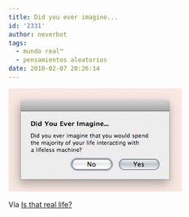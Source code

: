 ```yaml
---
title: Did you ever imagine...
id: '2331'
author: neverbot
tags:
  - mundo real™
  - pensamientos aleatorios
date: 2010-02-07 20:26:14
---
```


![201002072025.jpg](./did-you-ever-imagine/201002072025.jpg)

Vía [Is that real life?](http://sebseballade.tumblr.com/post/364906380)